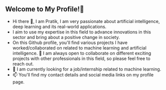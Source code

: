 ## Welcome to My Profile!👋
* Hi there 👋, I am Pratik, I am very passionate about artificial intelligence, deep learning and its real-world applications.
* I aim to use my expertise in this field to advance innovations in this sector and bring about a positive change in society.
* On this Github profile, you'll find various projects I have worked/collaborated on related to machine learning and artificial intelligence. 💼 I am always open to collaborate on different exciting projects with other professionals in this field, so please feel free to reach out.
* 🌱 I am currently looking for a job/internship related to machine learning.
* 📫 You'll find my contact details and social media links on my profile page.
<!--
**pratikk0501/pratikk0501** is a ✨ _special_ ✨ repository because its `README.md` (this file) appears on your GitHub profile. 

Here are some ideas to get you started:

- 🔭 I’m currently working on ...
- 🌱 I’m currently learning ...
- 👯 I’m looking to collaborate on ...
- 🤔 I’m looking for help with ...
- 💬 Ask me about ...
- 📫 How to reach me: ...
- 😄 Pronouns: ...
- ⚡ Fun fact: ...
-->
